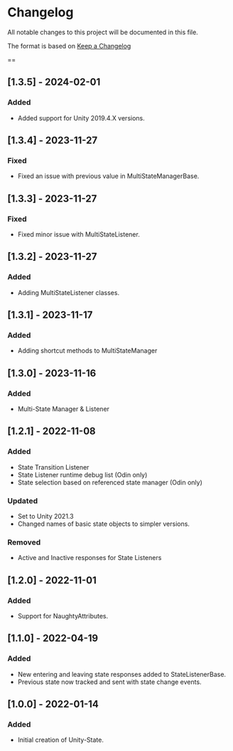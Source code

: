 # Changelog
All notable changes to this project will be documented in this file.

The format is based on [Keep a Changelog](https://keepachangelog.com/en/1.0.0/)

==
## [1.3.5] - 2024-02-01
### Added
- Added support for Unity 2019.4.X versions.

## [1.3.4] - 2023-11-27
### Fixed
- Fixed an issue with previous value in MultiStateManagerBase.

## [1.3.3] - 2023-11-27
### Fixed
- Fixed minor issue with MultiStateListener.

## [1.3.2] - 2023-11-27
### Added
- Adding MultiStateListener classes.

## [1.3.1] - 2023-11-17
### Added
- Adding shortcut methods to MultiStateManager

## [1.3.0] - 2023-11-16
### Added
- Multi-State Manager & Listener

## [1.2.1] - 2022-11-08
### Added
- State Transition Listener
- State Listener runtime debug list (Odin only)
- State selection based on referenced state manager (Odin only)
### Updated
- Set to Unity 2021.3
- Changed names of basic state objects to simpler versions.
### Removed
- Active and Inactive responses for State Listeners

## [1.2.0] - 2022-11-01
### Added
- Support for NaughtyAttributes.

## [1.1.0] - 2022-04-19
### Added
- New entering and leaving state responses added to StateListenerBase.
- Previous state now tracked and sent with state change events.

## [1.0.0] - 2022-01-14
### Added
- Initial creation of Unity-State.